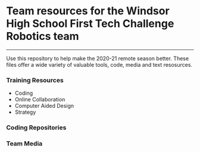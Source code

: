 # Team resources for the Windsor High School First Tech Challenge Robotics team
---
Use this repository to help make the 2020-21 remote season better.  These files offer a wide variety of valuable tools, code, media and text resosurces.

### Training Resources
<ul>
  <li>Coding</li>
  <li>Online Collaboration</li>
  <li>Computer Aided Design</li>
  <li>Strategy</li>
</ul>

### Coding Repositories
### Team Media
